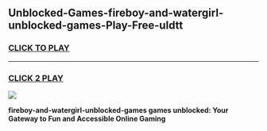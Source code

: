 
## Unblocked-Games-fireboy-and-watergirl-unblocked-games-Play-Free-uldtt
<h3>
<a href="https://premium76.site?title=fireboy-and-watergirl-unblocked-games&ref=20M">CLICK TO PLAY</a></h3>
<hr>

<h3>
<a href="https://premium76.site?title=fireboy-and-watergirl-unblocked-games&ref=20M">CLICK 2 PLAY</a>
  
</h3>

<a href="https://premium76.site?title=fireboy-and-watergirl-unblocked-games&ref=19M"><img src="https://clearcache.store/games.png"></a>


**fireboy-and-watergirl-unblocked-games games unblocked: Your Gateway to Fun and Accessible Online Gaming**
